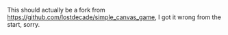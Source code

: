 This should actually be a fork from https://github.com/lostdecade/simple_canvas_game, I got it wrong from the start, sorry.
